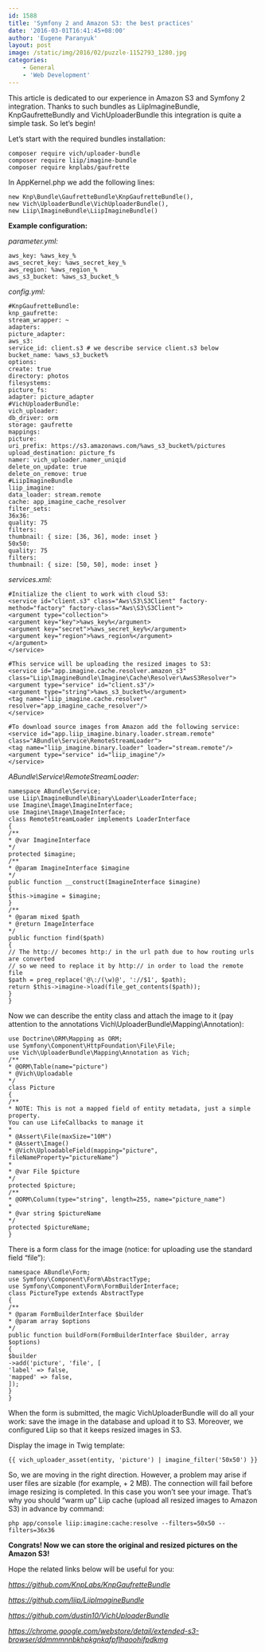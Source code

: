 ```yaml
---
id: 1588
title: 'Symfony 2 and Amazon S3: the best practices'
date: '2016-03-01T16:41:45+08:00'
author: 'Eugene Paranyuk'
layout: post
image: /static/img/2016/02/puzzle-1152793_1280.jpg
categories:
    - General
    - 'Web Development'
---
```


This article is dedicated to our experience in Amazon S3 and Symfony 2 integration. Thanks to such bundles as LiipImagineBundle, KnpGaufretteBundlу and VichUploaderBundle this integration is quite a simple task. So let’s begin!

Let’s start with the required bundles installation:

```
composer require vich/uploader-bundle
composer require liip/imagine-bundle
composer require knplabs/gaufrette
```

In AppKernel.php we add the following lines:

```
new Knp\Bundle\GaufretteBundle\KnpGaufretteBundle(),
new Vich\UploaderBundle\VichUploaderBundle(),
new Liip\ImagineBundle\LiipImagineBundle()
```

**Example configuration:**

*parameter.yml:*

```
aws_key: %aws_key_%
aws_secret_key: %aws_secret_key_%
aws_region: %aws_region_%
aws_s3_bucket: %aws_s3_bucket_%
```

*config.yml:*

```
#KnpGaufretteBundle:
knp_gaufrette:
stream_wrapper: ~
adapters:
picture_adapter:
aws_s3:
service_id: client.s3 # we describe service client.s3 below
bucket_name: %aws_s3_bucket%
options:
create: true
directory: photos
filesystems:
picture_fs:
adapter: picture_adapter
#VichUploaderBundle:
vich_uploader:
db_driver: orm
storage: gaufrette
mappings:
picture:
uri_prefix: https://s3.amazonaws.com/%aws_s3_bucket%/pictures
upload_destination: picture_fs
namer: vich_uploader.namer_uniqid
delete_on_update: true
delete_on_remove: true
#LiipImagineBundle
liip_imagine:
data_loader: stream.remote
cache: app_imagine_cache_resolver
filter_sets:
36x36:
quality: 75
filters:
thumbnail: { size: [36, 36], mode: inset }
50x50:
quality: 75
filters:
thumbnail: { size: [50, 50], mode: inset }
```

*services.xml:*
```
#Initialize the client to work with cloud S3:
<service id="client.s3" class="Aws\S3\S3Client" factory-method="factory" factory-class="Aws\S3\S3Client">
<argument type="collection">
<argument key="key">%aws_key%</argument>
<argument key="secret">%aws_secret_key%</argument>
<argument key="region">%aws_region%</argument>
</argument>
</service>
```

```
#This service will be uploading the resized images to S3:
<service id="app.imagine.cache.resolver.amazon_s3" class="Liip\ImagineBundle\Imagine\Cache\Resolver\AwsS3Resolver">
<argument type="service" id="client.s3"/>
<argument type="string">%aws_s3_bucket%</argument>
<tag name="liip_imagine.cache.resolver" resolver="app_imagine_cache_resolver"/>
</service>
```

```
#To download source images from Amazon add the following service:
<service id="app.liip_imagine.binary.loader.stream.remote" class="ABundle\Service\RemoteStreamLoader">
<tag name="liip_imagine.binary.loader" loader="stream.remote"/>
<argument type="service" id="liip_imagine"/>
</service>
```

*ABundle\\Service\\RemoteStreamLoader:*

```
namespace ABundle\Service;
use Liip\ImagineBundle\Binary\Loader\LoaderInterface;
use Imagine\Image\ImagineInterface;
use Imagine\Image\ImageInterface;
class RemoteStreamLoader implements LoaderInterface
{
/**
* @var ImagineInterface
*/
protected $imagine;
/**
* @param ImagineInterface $imagine
*/
public function __construct(ImagineInterface $imagine)
{
$this->imagine = $imagine;
}
/**
* @param mixed $path
* @return ImageInterface
*/
public function find($path)
{
// The http:// becomes http:/ in the url path due to how routing urls are converted
// so we need to replace it by http:// in order to load the remote file
$path = preg_replace('@\:/(\w)@', '://$1', $path);
return $this->imagine->load(file_get_contents($path));
}
}
```

Now we can describe the entity class and attach the image to it (pay attention to the annotations Vich\\UploaderBundle\\Mapping\\Annotation):

```
use Doctrine\ORM\Mapping as ORM;
use Symfony\Component\HttpFoundation\File\File;
use Vich\UploaderBundle\Mapping\Annotation as Vich;
/**
* @ORM\Table(name="picture")
* @Vich\Uploadable
*/
class Picture
{
/**
* NOTE: This is not a mapped field of entity metadata, just a simple property.
You can use LifeCallbacks to manage it
*
* @Assert\File(maxSize="10M")
* @Assert\Image()
* @Vich\UploadableField(mapping="picture", fileNameProperty="pictureName")
*
* @var File $picture
*/
protected $picture;
/**
* @ORM\Column(type="string", length=255, name="picture_name")
*
* @var string $pictureName
*/
protected $pictureName;
}
```

There is a form class for the image (notice: for uploading use the standard field “file”):

```
namespace ABundle\Form;
use Symfony\Component\Form\AbstractType;
use Symfony\Component\Form\FormBuilderInterface;
class PictureType extends AbstractType
{
/**
* @param FormBuilderInterface $builder
* @param array $options
*/
public function buildForm(FormBuilderInterface $builder, array $options)
{
$builder
->add('picture', 'file', [
'label' => false,
'mapped' => false,
]);
}
}
```

When the form is submitted, the magic VichUploaderBundle will do all your work: save the image in the database and upload it to S3.
Moreover, we configured Liip so that it keeps resized images in S3.

Display the image in Twig template:

```
{{ vich_uploader_asset(entity, 'picture') | imagine_filter('50x50') }}
```

So, we are moving in the right direction. However, a problem may arise if user files are sizable (for example, + 2 MB). The connection will fail before image resizing is completed. In this case you won’t see your image. That’s why you should “warm up” Liip cache (upload all resized images to Amazon S3) in advance by command:

```
php app/console liip:imagine:cache:resolve --filters=50x50 --filters=36x36
```

**Congrats! Now we can store the original and resized pictures on the Amazon S3!**

Hope the related links below will be useful for you:

*<https://github.com/KnpLabs/KnpGaufretteBundle>*

*<https://github.com/liip/LiipImagineBundle>*

*<https://github.com/dustin10/VichUploaderBundle>*

*<https://chrome.google.com/webstore/detail/extended-s3-browser/ddmmmnnbkhpkgnkafpflhaoohifpdkmg>*